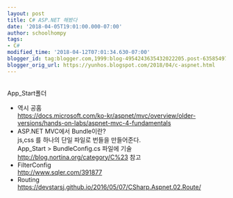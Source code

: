 ```yaml
---
layout: post
title: C# ASP.NET 해봤다
date: '2018-04-05T19:01:00.000-07:00'
author: schoolhompy
tags:
- C#
modified_time: '2018-04-12T07:01:34.630-07:00'
blogger_id: tag:blogger.com,1999:blog-4954243635432022205.post-6358549788200750831
blogger_orig_url: https://yunhos.blogspot.com/2018/04/c-aspnet.html
---
```


<br />App_Start폴더<br /><ul><li>역시 공홈<br />https://docs.microsoft.com/ko-kr/aspnet/mvc/overview/older-versions/hands-on-labs/aspnet-mvc-4-fundamentals</li><li>ASP.NET MVC에서 Bundle이란?<br />js,css 를 하나의 단일 파일로 번들을 만들어준다.<br />App_Start &gt; BundleConfig.cs 파일에 기술<br />http://blog.nortina.org/category/C%23 참고</li><li>FilterConfig<br />http://www.sqler.com/391877</li><li>Routing<br />https://devstarsj.github.io/2016/05/07/CSharp.Aspnet.02.Route/</li></ul><div><br /></div><br /><br />